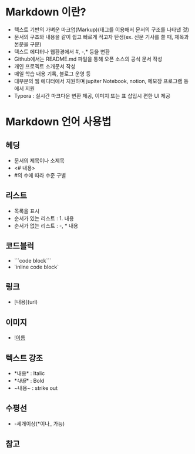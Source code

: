 # Markdown 이란?
- 텍스트 기반의 가벼운 마크업(Markup)(태그를 이용해서 문서의 구조를 나타낸 것)
- 문서의 구조와 내용을 같이 쉽고 빠르게 적고자 탄생(ex. 신문 기사를 쓸 때, 제목과 본문을 구분)
- 텍스트 에디터나 웹환경에서 #, -,* 등을 변환
- Github에서는 README.md 파일을 통해 오픈 소스의 공식 문서 작성
- 개인 프로젝트 소개문서 작성
- 매일 학습 내용 기록, 블로그 운영 등
- 대부분의 웹 에디터에서 지원하며 jupiter Notebook, notion, 메모장 프로그램 등에서 지원
- Typora : 실시간 마크다운 변환 제공, 이미지 또는 표 삽입시 편한 UI 제공

# Markdown 언어 사용법
## 헤딩
- 문서의 제목이나 소제목
- <\# 내용>
- #의 수에 따라 수준 구별
## 리스트
- 목록을 표시
- 순서가 있는 리스트 : 1. 내용
- 순서가 없는 리스트 : -, * 내용
## 코드블럭
- \```code block```
- \`inline code block`
## 링크
- \[내용](url)
## 이미지
- \![이름](url)
## 텍스트 강조
- \*내용* : Italic
- \**내용** : Bold
- \~내용~ : strike out
## 수평선
- -세개이상(*이나_ 가능)

## 참고




